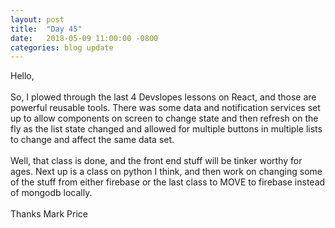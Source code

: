 ```yaml
---
layout: post
title:  "Day 45"
date:   2018-05-09 11:00:00 -0800
categories: blog update
---
```

Hello,
<br><br>
So, I plowed through the last 4 Devslopes lessons on React, and those are powerful reusable tools. There was some data and notification services set up to allow components on screen to change state and then refresh on the fly as the list state changed and allowed for multiple buttons in multiple lists to change and affect the same data set.
<br><br>
Well, that class is done, and the front end stuff will be tinker worthy for ages. Next up is a class on python I think, and then work on changing some of the stuff from either firebase or the last class to MOVE to firebase instead of mongodb locally.
<br>
<br>
Thanks Mark Price
